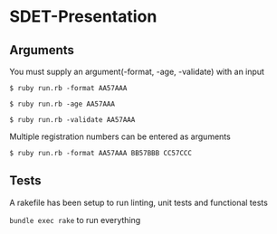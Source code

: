 # SDET-Presentation

## Arguments

You must supply an argument(-format, -age, -validate) with an input

`$ ruby run.rb -format AA57AAA`

`$ ruby run.rb -age AA57AAA`

`$ ruby run.rb -validate AA57AAA`

Multiple registration numbers can be entered as arguments

`$ ruby run.rb -format AA57AAA BB57BBB CC57CCC`

## Tests
A rakefile has been setup to run linting, unit tests and functional tests

`bundle exec rake` to run everything
